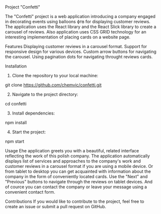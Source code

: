 Project "Confetti"

The "Confetti" project is a web application  introducing a company engaged in decorating events using balloons фтв for displaying customer reviews. The application uses the React library and the React Slick library to create a carousel of reviews. Also application uses CSS GRID  technology for an interesting implementation of placing cards on a website page. 

Features
Displaying customer reviews in a carousel format.
Support for responsive design for various devices.
Custom arrow buttons for navigating the carousel.
Using pagination dots for navigating throught reviews cards.

Installation
1. Clone the repository to your local machine:

git clone https://github.com/chemvic/confetti.git

2. Navigate to the project directory:

cd confetti

3. Install dependencies:

npm install

4. Start the project:

npm start

Usage
Еhe application greets you with a beautiful, related interface reflecting the work of this polish company.
The application automatically displays list of services and approaches to the company's work and customer reviews in a carousel format if you are using a mobile device. Or from tablet to desktop you can get acquainted with information about the company in the form of conveniently located cards.
Use the "Next" and "Previous" buttons to navigate through the reviews on tablet devices. 
And of cource you can contact the company or leave your message using a convenient contact form.

Contributions
If you would like to contribute to the project, feel free to create an issue or submit a pull request on GitHub.
